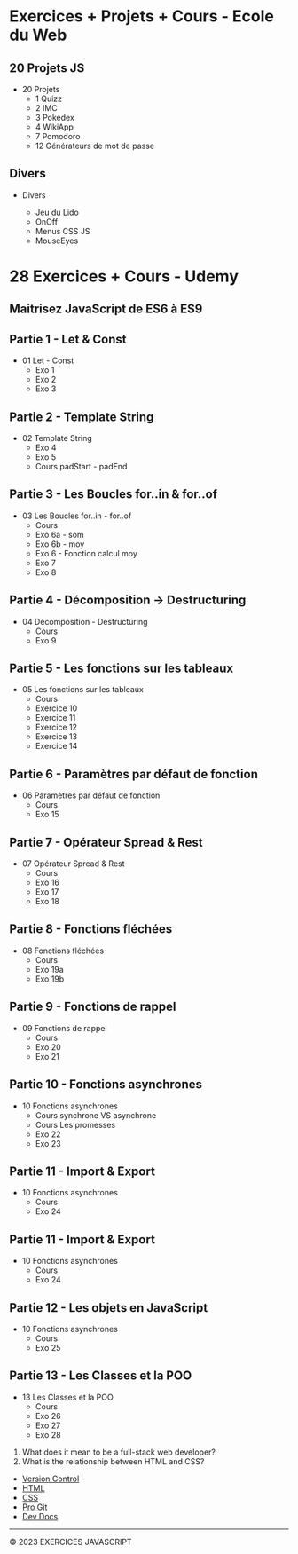 # Exercices + Projets + Cours - Ecole du Web

## 20 Projets JS

-   20 Projets
    -   1 Quizz
    -   2 IMC
    -   3 Pokedex
    -   4 WikiApp
    -   7 Pomodoro
    -   12 Générateurs de mot de passe

## Divers

-   Divers

    -   Jeu du Lido
    -   OnOff
    -   Menus CSS JS
    -   MouseEyes

# 28 Exercices + Cours - Udemy

## Maitrisez JavaScript de ES6 à ES9

## Partie 1 - Let & Const

-   01 Let - Const
    -   Exo 1
    -   Exo 2
    -   Exo 3

## Partie 2 - Template String

-   02 Template String
    -   Exo 4
    -   Exo 5
    -   Cours padStart - padEnd

## Partie 3 - Les Boucles for..in & for..of

-   03 Les Boucles for..in - for..of
    -   Cours
    -   Exo 6a - som
    -   Exo 6b - moy
    -   Exo 6 - Fonction calcul moy
    -   Exo 7
    -   Exo 8

## Partie 4 - Décomposition -> Destructuring

-   04 Décomposition - Destructuring
    -   Cours
    -   Exo 9

## Partie 5 - Les fonctions sur les tableaux

-   05 Les fonctions sur les tableaux
    -   Cours
    -   Exercice 10
    -   Exercice 11
    -   Exercice 12
    -   Exercice 13
    -   Exercice 14

## Partie 6 - Paramètres par défaut de fonction

-   06 Paramètres par défaut de fonction
    -   Cours
    -   Exo 15

## Partie 7 - Opérateur Spread & Rest

-   07 Opérateur Spread & Rest
    -   Cours
    -   Exo 16
    -   Exo 17
    -   Exo 18

## Partie 8 - Fonctions fléchées

-   08 Fonctions fléchées
    -   Cours
    -   Exo 19a
    -   Exo 19b

## Partie 9 - Fonctions de rappel

-   09 Fonctions de rappel
    -   Cours
    -   Exo 20
    -   Exo 21

## Partie 10 - Fonctions asynchrones

-   10 Fonctions asynchrones
    -   Cours synchrone VS asynchrone
    -   Cours Les promesses
    -   Exo 22
    -   Exo 23

## Partie 11 - Import & Export

-   10 Fonctions asynchrones
    -   Cours
    -   Exo 24

## Partie 11 - Import & Export

-   10 Fonctions asynchrones
    -   Cours
    -   Exo 24

## Partie 12 - Les objets en JavaScript

-   10 Fonctions asynchrones
    -   Cours
    -   Exo 25

## Partie 13 - Les Classes et la POO

-   13 Les Classes et la POO
    -   Cours
    -   Exo 26
    -   Exo 27
    -   Exo 28

1. What does it mean to be a full-stack web developer?
2. What is the relationship between HTML and CSS?

-   [Version Control](https://en.wikipedia.org/wiki/Version_control)
-   [HTML](https://developer.mozilla.org/en-US/docs/Web/HTML)
-   [CSS](https://developer.mozilla.org/en-US/docs/Web/CSS)
-   [Pro Git](https://git-scm.com/book/en/v2)
-   [Dev Docs](https://devdocs.io/)

---

© 2023 EXERCICES JAVASCRIPT
